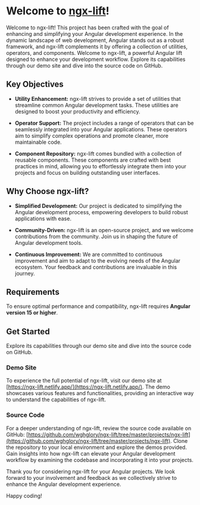 # Welcome to [ngx-lift](https://ngx-lift.netlify.app/)!

Welcome to ngx-lift! This project has been crafted with the goal of enhancing and simplifying your Angular development
experience. In the dynamic landscape of web development, Angular stands out as a robust framework, and ngx-lift
complements it by offering a collection of utilities, operators, and components. Welcome to ngx-lift, a powerful Angular
lift designed to enhance your development workflow. Explore its capabilities through our demo site and dive into the
source code on GitHub.

## Key Objectives

- **Utility Enhancement:** ngx-lift strives to provide a set of utilities that streamline common Angular development
  tasks. These utilities are designed to boost your productivity and efficiency.

- **Operator Support:** The project includes a range of operators that can be seamlessly integrated into your Angular
  applications. These operators aim to simplify complex operations and promote cleaner, more maintainable code.

- **Component Repository:** ngx-lift comes bundled with a collection of reusable components. These components are
  crafted with best practices in mind, allowing you to effortlessly integrate them into your projects and focus on
  building outstanding user interfaces.

## Why Choose ngx-lift?

- **Simplified Development:** Our project is dedicated to simplifying the Angular development process, empowering
  developers to build robust applications with ease.

- **Community-Driven:** ngx-lift is an open-source project, and we welcome contributions from the community. Join us in
  shaping the future of Angular development tools.

- **Continuous Improvement:** We are committed to continuous improvement and aim to adapt to the evolving needs of the
  Angular ecosystem. Your feedback and contributions are invaluable in this journey.

## Requirements

To ensure optimal performance and compatibility, ngx-lift requires **Angular version 15 or higher**.

## Get Started

Explore its capabilities through our demo site and dive into the source code on GitHub.

### Demo Site

To experience the full potential of ngx-lift, visit our demo site at
[https://ngx-lift.netlify.app/](https://ngx-lift.netlify.app/). The demo showcases various features and functionalities,
providing an interactive way to understand the capabilities of ngx-lift.

### Source Code

For a deeper understanding of ngx-lift, review the source code available on GitHub:
[https://github.com/wghglory/ngx-lift/tree/master/projects/ngx-lift](https://github.com/wghglory/ngx-lift/tree/master/projects/ngx-lift).
Clone the repository to your local environment and explore the demos provided. Gain insights into how ngx-lift can
elevate your Angular development workflow by examining the codebase and incorporating it into your projects.

Thank you for considering ngx-lift for your Angular projects. We look forward to your involvement and feedback as we
collectively strive to enhance the Angular development experience.

Happy coding!
